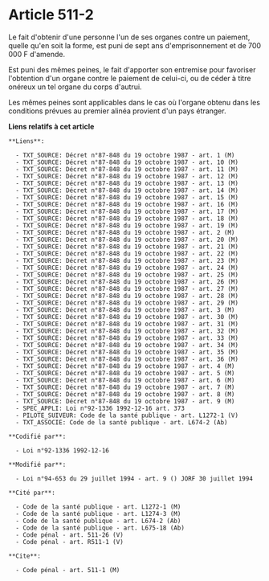 # Article 511-2

Le fait d'obtenir d'une personne l'un de ses organes contre un paiement, quelle qu'en soit la forme, est puni de sept ans
d'emprisonnement et de 700 000 F d'amende.

Est puni des mêmes peines, le fait d'apporter son entremise pour favoriser l'obtention d'un organe contre le paiement de
celui-ci, ou de céder à titre onéreux un tel organe du corps d'autrui.

Les mêmes peines sont applicables dans le cas où l'organe obtenu dans les conditions prévues au premier alinéa provient d'un
pays étranger.

**Liens relatifs à cet article**

	**Liens**:

	  - TXT_SOURCE: Décret n°87-848 du 19 octobre 1987 - art. 1 (M)
	  - TXT_SOURCE: Décret n°87-848 du 19 octobre 1987 - art. 10 (M)
	  - TXT_SOURCE: Décret n°87-848 du 19 octobre 1987 - art. 11 (M)
	  - TXT_SOURCE: Décret n°87-848 du 19 octobre 1987 - art. 12 (M)
	  - TXT_SOURCE: Décret n°87-848 du 19 octobre 1987 - art. 13 (M)
	  - TXT_SOURCE: Décret n°87-848 du 19 octobre 1987 - art. 14 (M)
	  - TXT_SOURCE: Décret n°87-848 du 19 octobre 1987 - art. 15 (M)
	  - TXT_SOURCE: Décret n°87-848 du 19 octobre 1987 - art. 16 (M)
	  - TXT_SOURCE: Décret n°87-848 du 19 octobre 1987 - art. 17 (M)
	  - TXT_SOURCE: Décret n°87-848 du 19 octobre 1987 - art. 18 (M)
	  - TXT_SOURCE: Décret n°87-848 du 19 octobre 1987 - art. 19 (M)
	  - TXT_SOURCE: Décret n°87-848 du 19 octobre 1987 - art. 2 (M)
	  - TXT_SOURCE: Décret n°87-848 du 19 octobre 1987 - art. 20 (M)
	  - TXT_SOURCE: Décret n°87-848 du 19 octobre 1987 - art. 21 (M)
	  - TXT_SOURCE: Décret n°87-848 du 19 octobre 1987 - art. 22 (M)
	  - TXT_SOURCE: Décret n°87-848 du 19 octobre 1987 - art. 23 (M)
	  - TXT_SOURCE: Décret n°87-848 du 19 octobre 1987 - art. 24 (M)
	  - TXT_SOURCE: Décret n°87-848 du 19 octobre 1987 - art. 25 (M)
	  - TXT_SOURCE: Décret n°87-848 du 19 octobre 1987 - art. 26 (M)
	  - TXT_SOURCE: Décret n°87-848 du 19 octobre 1987 - art. 27 (M)
	  - TXT_SOURCE: Décret n°87-848 du 19 octobre 1987 - art. 28 (M)
	  - TXT_SOURCE: Décret n°87-848 du 19 octobre 1987 - art. 29 (M)
	  - TXT_SOURCE: Décret n°87-848 du 19 octobre 1987 - art. 3 (M)
	  - TXT_SOURCE: Décret n°87-848 du 19 octobre 1987 - art. 30 (M)
	  - TXT_SOURCE: Décret n°87-848 du 19 octobre 1987 - art. 31 (M)
	  - TXT_SOURCE: Décret n°87-848 du 19 octobre 1987 - art. 32 (M)
	  - TXT_SOURCE: Décret n°87-848 du 19 octobre 1987 - art. 33 (M)
	  - TXT_SOURCE: Décret n°87-848 du 19 octobre 1987 - art. 34 (M)
	  - TXT_SOURCE: Décret n°87-848 du 19 octobre 1987 - art. 35 (M)
	  - TXT_SOURCE: Décret n°87-848 du 19 octobre 1987 - art. 36 (M)
	  - TXT_SOURCE: Décret n°87-848 du 19 octobre 1987 - art. 4 (M)
	  - TXT_SOURCE: Décret n°87-848 du 19 octobre 1987 - art. 5 (M)
	  - TXT_SOURCE: Décret n°87-848 du 19 octobre 1987 - art. 6 (M)
	  - TXT_SOURCE: Décret n°87-848 du 19 octobre 1987 - art. 7 (M)
	  - TXT_SOURCE: Décret n°87-848 du 19 octobre 1987 - art. 8 (M)
	  - TXT_SOURCE: Décret n°87-848 du 19 octobre 1987 - art. 9 (M)
	  - SPEC_APPLI: Loi n°92-1336 1992-12-16 art. 373
	  - PILOTE_SUIVEUR: Code de la santé publique - art. L1272-1 (V)
	  - TXT_ASSOCIE: Code de la santé publique - art. L674-2 (Ab)

	**Codifié par**:

	  - Loi n°92-1336 1992-12-16

	**Modifié par**:

	  - Loi n°94-653 du 29 juillet 1994 - art. 9 () JORF 30 juillet 1994

	**Cité par**:

	  - Code de la santé publique - art. L1272-1 (M)
	  - Code de la santé publique - art. L1274-3 (M)
	  - Code de la santé publique - art. L674-2 (Ab)
	  - Code de la santé publique - art. L675-18 (Ab)
	  - Code pénal - art. 511-26 (V)
	  - Code pénal - art. R511-1 (V)

	**Cite**:

	  - Code pénal - art. 511-1 (M)
